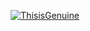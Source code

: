 <p align="center"> <a href="https://github.com/ryo-ma/github-profile-trophy"><img src="https://github-profile-trophy.vercel.app/?username=ThisisGenuine&theme=algolia&row=1&column=3&margin-w=15&margin-h=15" alt="ThisisGenuine" /></a> </p>
</div>
